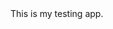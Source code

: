<html>
   <head>
      <title>My testing app</title>
   </head>
   <body>
   This is my testing app.
   </body>
</html>
